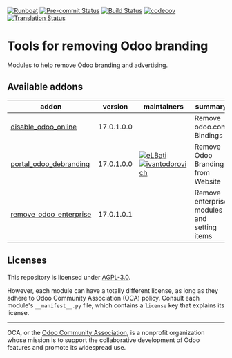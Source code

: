 
[![Runboat](https://img.shields.io/badge/runboat-Try%20me-875A7B.png)](https://runboat.odoo-community.org/builds?repo=OCA/server-brand&target_branch=17.0)
[![Pre-commit Status](https://github.com/OCA/server-brand/actions/workflows/pre-commit.yml/badge.svg?branch=17.0)](https://github.com/OCA/server-brand/actions/workflows/pre-commit.yml?query=branch%3A17.0)
[![Build Status](https://github.com/OCA/server-brand/actions/workflows/test.yml/badge.svg?branch=17.0)](https://github.com/OCA/server-brand/actions/workflows/test.yml?query=branch%3A17.0)
[![codecov](https://codecov.io/gh/OCA/server-brand/branch/17.0/graph/badge.svg)](https://codecov.io/gh/OCA/server-brand)
[![Translation Status](https://translation.odoo-community.org/widgets/server-brand-17-0/-/svg-badge.svg)](https://translation.odoo-community.org/engage/server-brand-17-0/?utm_source=widget)

<!-- /!\ do not modify above this line -->

# Tools for removing Odoo branding

Modules to help remove Odoo branding and advertising.

<!-- /!\ do not modify below this line -->

<!-- prettier-ignore-start -->

[//]: # (addons)

Available addons
----------------
addon | version | maintainers | summary
--- | --- | --- | ---
[disable_odoo_online](disable_odoo_online/) | 17.0.1.0.0 |  | Remove odoo.com Bindings
[portal_odoo_debranding](portal_odoo_debranding/) | 17.0.1.0.0 | [![eLBati](https://github.com/eLBati.png?size=30px)](https://github.com/eLBati) [![ivantodorovich](https://github.com/ivantodorovich.png?size=30px)](https://github.com/ivantodorovich) | Remove Odoo Branding from Website
[remove_odoo_enterprise](remove_odoo_enterprise/) | 17.0.1.0.1 |  | Remove enterprise modules and setting items

[//]: # (end addons)

<!-- prettier-ignore-end -->

## Licenses

This repository is licensed under [AGPL-3.0](LICENSE).

However, each module can have a totally different license, as long as they adhere to Odoo Community Association (OCA)
policy. Consult each module's `__manifest__.py` file, which contains a `license` key
that explains its license.

----
OCA, or the [Odoo Community Association](http://odoo-community.org/), is a nonprofit
organization whose mission is to support the collaborative development of Odoo features
and promote its widespread use.
